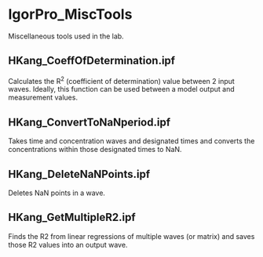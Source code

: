 # IgorPro_MiscTools
Miscellaneous tools used in the lab.

## HKang_CoeffOfDetermination.ipf

Calculates the R<sup>2</sup> (coefficient of determination) value between 2 input waves. Ideally, this function can be used between a model output and measurement values.

## HKang_ConvertToNaNperiod.ipf

Takes time and concentration waves and designated times and converts the concentrations within those designated times to NaN.

## HKang_DeleteNaNPoints.ipf

Deletes NaN points in a wave.

## HKang_GetMultipleR2.ipf

Finds the R2 from linear regressions of multiple waves (or matrix) and saves those R2 values into an output wave.
